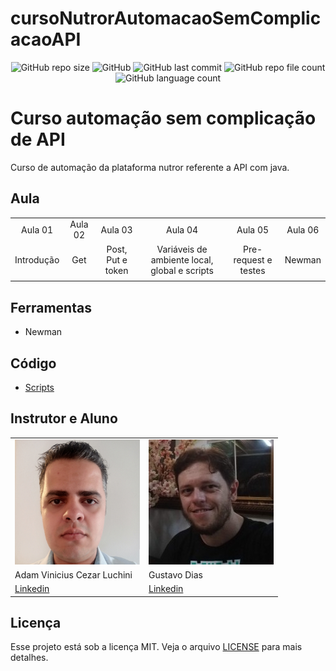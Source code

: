 # cursoNutrorAutomacaoSemComplicacaoAPI

<p align="center">
  <img alt="GitHub repo size" src="https://img.shields.io/github/repo-size/gpd38/cursoNutrorApiSemComplicacao?color=blue">
  <img alt="GitHub" src="https://img.shields.io/github/license/gpd38/cursoNutrorApiSemComplicacao?color=red">
  <img alt="GitHub last commit" src="https://img.shields.io/github/last-commit/gpd38/cursoNutrorApiSemComplicacao?color=green">
  <img alt="GitHub repo file count" src="https://img.shields.io/github/directory-file-count/gpd38/cursoNutrorApiSemComplicacao?color=orange">
  <img alt="GitHub language count" src="https://img.shields.io/github/languages/count/gpd38/cursoNutrorApiSemComplicacao?color=pink">
</p>

# Curso automação sem complicação de API

Curso de automação da plataforma nutror referente a API com java.

## Aula

|||||||
|:--:|:--:|:--:|:--:|:--:|:--:|
| Aula 01 | Aula 02 | Aula 03 | Aula 04 | Aula 05 | Aula 06 |
|Introdução|Get|Post, Put e token|Variáveis de ambiente local, global e scripts|Pre-request e testes|Newman|
|||||||


## Ferramentas

* Newman

## Código

* [Scripts](https://github.com/gpd38/cursoNutrorApiSemComplicacao/tree/master/codigo/newman)

## Instrutor e Aluno

<table>
  <tr>
    <td>
    	<img alt="Adam Vinicius Cezar Luchini" src="https://github.com/gpd38/gpd38/blob/main/img/user/adam.png" />
    </td>
    <td>
    	<img alt="Gustavo Dias" src="https://github.com/gpd38/gpd38/blob/main/img/user/gustavo.jpg" />
    </td>
  </tr>
  <tr>
    <td>Adam Vinicius Cezar Luchini</td>
    <td>Gustavo Dias</td>
  </tr>
  <tr>
    <td><a href="https://www.linkedin.com/in/adamviniciusqa/" target="_blank">Linkedin</a></td>
    <td><a href="https://www.linkedin.com/in/gustavopereiradias/" target="_blank">Linkedin</a></td>
    </tr>
  </table>

## Licença

Esse projeto está sob a licença MIT. Veja o arquivo [LICENSE](LICENSE) para mais detalhes.

